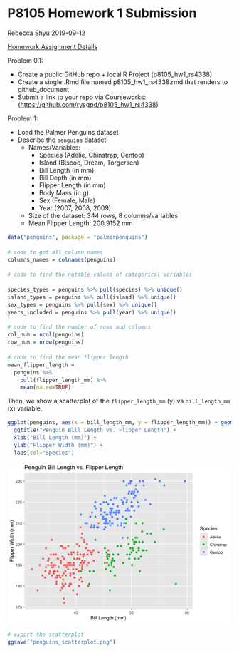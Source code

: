 P8105 Homework 1 Submission
================
Rebecca Shyu
2019-09-12

[Homework Assignment Details](https://p8105.com/homework_1.html)

Problem 0.1:

- Create a public GitHub repo + local R Project (p8105_hw1_rs4338)
- Create a single .Rmd file named p8105_hw1_rs4338.rmd that renders to
  github_document
- Submit a link to your repo via Courseworks:
  (<https://github.com/rysgpd/p8105_hw1_rs4338>)

Problem 1:

- Load the Palmer Penguins dataset
- Describe the `penguins` dataset
  - Names/Variables:
    - Species (Adelie, Chinstrap, Gentoo)
    - Island (Biscoe, Dream, Torgersen)
    - Bill Length (in mm)
    - Bill Depth (in mm)
    - Flipper Length (in mm)
    - Body Mass (in g)
    - Sex (Female, Male)
    - Year (2007, 2008, 2009)
  - Size of the dataset: 344 rows, 8 columns/variables
  - Mean Flipper Length: 200.9152 mm

``` r
data("penguins", package = "palmerpenguins")

# code to get all column names
columns_names = colnames(penguins)

# code to find the notable values of categorical variables

species_types = penguins %>% pull(species) %>% unique()
island_types = penguins %>% pull(island) %>% unique()
sex_types = penguins %>% pull(sex) %>% unique()
years_included = penguins %>% pull(year) %>% unique()

# code to find the number of rows and columns
col_num = ncol(penguins)
row_num = nrow(penguins)

# code to find the mean flipper length
mean_flipper_length = 
  penguins %>%
    pull(flipper_length_mm) %>%
    mean(na.rm=TRUE)
```

Then, we show a scatterplot of the `flipper_length_mm` (y) vs
`bill_length_mm` (x) variable.

``` r
ggplot(penguins, aes(x = bill_length_mm, y = flipper_length_mm)) + geom_point(aes(color = species), na.rm=TRUE) +
  ggtitle("Penguin Bill Length vs. Flipper Length") +
  xlab("Bill Length (mm)") +
  ylab("Flipper Width (mm)") +
  labs(col="Species")
```

![](p8105_hw1_rs4338_files/figure-gfm/penguins_scatterplot-1.png)<!-- -->

``` r
# export the scatterplot 
ggsave("penguins_scatterplot.png")
```
